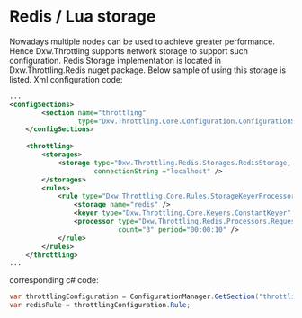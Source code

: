 ﻿# Redis / Lua storage

Nowadays multiple nodes can be used to achieve greater performance. 
Hence Dxw.Throttling supports network storage to support such configuration.
Redis Storage implementation is located in Dxw.Throttling.Redis nuget package.
Below sample of using this storage is listed.
Xml configuration code:
``` xml
...
<configSections>
        <section name="throttling" 
                 type="Dxw.Throttling.Core.Configuration.ConfigurationSectionHandler`2[[Dxw.Throttling.Core.Rules.PassBlockVerdict, Dxw.Throttling.Core, Version=1.0.0.8, Culture=neutral, PublicKeyToken=null],[System.Object, mscorlib, Version=4.0.0.0, Culture=neutral, PublicKeyToken=b77a5c561934e089]], Dxw.Throttling.Core, Version=1.0.0.8, Culture=neutral, PublicKeyToken=null" />
    </configSections>
    
    <throttling>
        <storages>
            <storage type="Dxw.Throttling.Redis.Storages.RedisStorage, Dxw.Throttling.Redis" name="redis" 
                     connectionString ="localhost" />
        </storages>
        <rules>
            <rule type="Dxw.Throttling.Core.Rules.StorageKeyerProcessorPassBlockRule" name="singleRedis">
                <storage name="redis" />
                <keyer type="Dxw.Throttling.Core.Keyers.ConstantKeyer" />
                <processor type="Dxw.Throttling.Redis.Processors.RequestCountPerPeriodProcessorBlockPass, Dxw.Throttling.Redis"
                           count="3" period="00:00:10" />
            </rule>
        </rules>
    </throttling>
...
```
corresponding c# code:
``` cs
var throttlingConfiguration = ConfigurationManager.GetSection("throttling") as ThrottlingConfiguration<PassBlockVerdict, object>;
var redisRule = throttlingConfiguration.Rule;
```
